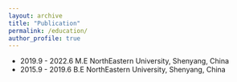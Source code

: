 ```yaml
---
layout: archive
title: "Publication"
permalink: /education/
author_profile: true
---
```


* 2019.9 - 2022.6
  M.E NorthEastern University, Shenyang, China
* 2015.9 - 2019.6
  B.E NorthEastern University, Shenyang, China
